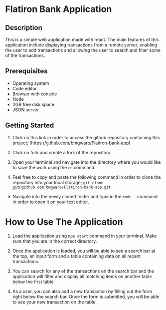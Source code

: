 # Flatiron Bank Application

## Description
This is a simple web application made with react. The main features of this application include displaying transactions from a remote server, enabling the user to add transactions and allowing the user to search and filter some of the transactions. 

## Prerequisites
- Operating system
- Code editor
- Browser with console
- Node 
- 2GB free disk space
- JSON server

## Getting Started
1. Click on this link in order to access the github repository containing this project;
[https://github.com/bmgwaro/Flatiron-bank-app]

2. Click on fork and create a fork of the repository. 

3. Open your terminal and navigate into the directory where you would like to save the work using the `cd` command.

4. Feel free to copy and paste the following command in order to clone the repository into your local storage; 
`git clone git@github.com:bmgwaro/Flatiron-bank-app.git`

5. Navigate into the newly cloned folder and type in the `code .` command in order to open it on your text editor.

# How to Use The Application
1. Load the application using `npm start` command in your terminal. Make sure that you are in the correct directory.

2. Once the application is loaded, you will be able to see a search bar at the top, an input form and a table containing data on all recent transactions.

3. You can search for any of the transactions on the search bar and the application will filter and display all matching items on another table below the first table.

4. As a user, you can also add a new transaction by filling out the form right below the search bar. Once the form is submitted, you will be able to see your new transaction on the table.
